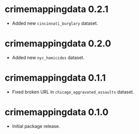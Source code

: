# crimemappingdata 0.2.1

* Added new `cincinnati_burglary` dataset.


# crimemappingdata 0.2.0

* Added new `nyc_homicides` dataset.


# crimemappingdata 0.1.1

* Fixed broken URL in `chicago_aggravated_assaults` dataset.


# crimemappingdata 0.1.0

* Initial package release.
